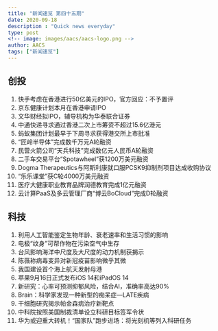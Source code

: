 ```yaml
---
title: "新闻速览 第四十五期"
date: 2020-09-18
description : "Quick news everyday"
type: post
<!-- image: images/aacs/aacs-logo.png -->
author: AACS
tags: ["新闻速览"]
---
```


<!--more-->

## 创投

01.   快手考虑在香港进行50亿美元的IPO，官方回应：不予置评
02.   京东健康计划本月在香港申请IPO
03.   文华财经拟IPO，辅导机构为华泰联合证券
04.   中通快递寻求通过香港二次上市筹资不超过15.6亿港元
05.   蚂蚁集团计划最早于下周寻求获得港交所上市批准
06.   “匠岭半导体”完成数千万元A轮融资
07.   民营火箭公司“天兵科技”完成数亿元人民币A轮融资
08.   二手车交易平台“Spotawheel”获1200万美元融资
09.   Dogma Therapeutics与阿斯利康就口服PCSK9抑制剂项目达成收购协议
10.   “乐乐课堂”获C轮4000万美元融资
11.   医疗大健康职业教育品牌润德教育完成1亿元融资
12.   云计算PaaS及多云管理厂商“博云BoCloud”完成D轮融资


## 科技

01.   利用人工智能鉴定生物年龄、衰老速率和生活习惯的影响
02.   电极“纹身”可帮作物在污染空气中生存
03.   台风影响海洋中尺度及大尺度的动力机制获揭示
04.   陈薇称病毒变异对新冠疫苗影响微乎其微
05.   我国建设首个海上航天发射母港
06.   苹果9月16日正式发布iOS 14和iPadOS 14
07.   新研究：心率可预测抑郁风险，结合AI，准确率高达90%
08.   Brain：科学家发现一种新型的痴呆症—LATE疾病
09.   干细胞研究揭示帕金森病治疗新靶点
10.   中科院按照美国制裁清单设立科研目标签军令状
11.   华为或迎重大转机！“国家队”跑步进场：将光刻机等列入科研任务
